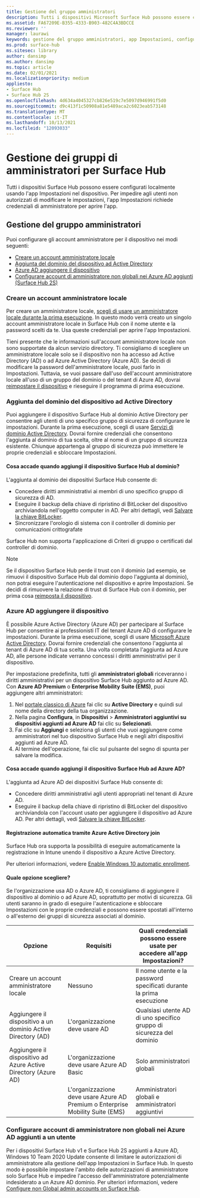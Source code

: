 ```yaml
---
title: Gestione del gruppo amministratori
description: Tutti i dispositivi Microsoft Surface Hub possono essere configurati singolarmente aprendo l'app Impostazioni nel dispositivo.
ms.assetid: FA67209E-B355-4333-B903-482C4A3BDCCE
ms.reviewer: ''
manager: laurawi
keywords: gestione del gruppo amministratori, app Impostazioni, configurare Surface Hub
ms.prod: surface-hub
ms.sitesec: library
author: dansimp
ms.author: dansimp
ms.topic: article
ms.date: 02/01/2021
ms.localizationpriority: medium
appliesto:
- Surface Hub
- Surface Hub 2S
ms.openlocfilehash: 4d634a4045327cb826e519c7e5097d946991f5d0
ms.sourcegitcommit: d9c413f1c50908a81e5489aca2c6023eab573148
ms.translationtype: MT
ms.contentlocale: it-IT
ms.lasthandoff: 10/13/2021
ms.locfileid: "12093033"
---
```

# <a name="admin-group-management-for-surface-hub"></a>Gestione dei gruppi di amministratori per Surface Hub

Tutti i dispositivi Surface Hub possono essere configurati localmente usando l'app Impostazioni nel dispositivo. Per impedire agli utenti non autorizzati di modificare le impostazioni, l'app Impostazioni richiede credenziali di amministratore per aprire l'app.

## <a name="admin-group-management"></a>Gestione del gruppo amministratori

Puoi configurare gli account amministratore per il dispositivo nei modi seguenti:

- [Creare un account amministratore locale](#create-a-local-admin-account)
- [Aggiunta del dominio del dispositivo ad Active Directory](#domain-join-the-device-to-active-directory)
- [Azure AD aggiungere il dispositivo](#azure-ad-join-the-device)
- [Configurare account di amministratore non globali nei Azure AD aggiunti (Surface Hub 2S)](#configure-non-global-admin-accounts-on-azure-ad-joined-devices)

### <a name="create-a-local-admin-account"></a>Creare un account amministratore locale

Per creare un amministratore locale, [scegli di usare un amministratore locale durante la prima esecuzione](first-run-program-surface-hub.md). In questo modo verrà creato un singolo account amministratore locale in Surface Hub con il nome utente e la password scelti da te. Usa queste credenziali per aprire l'app Impostazioni.

Tieni presente che le informazioni sull'account amministratore locale non sono supportate da alcun servizio directory. Ti consigliamo di scegliere un amministratore locale solo se il dispositivo non ha accesso ad Active Directory (AD) o ad Azure Active Directory (Azure AD). Se decidi di modificare la password dell'amministratore locale, puoi farlo in Impostazioni. Tuttavia, se vuoi passare dall'uso dell'account amministratore locale all'uso di un gruppo del dominio o del tenant di Azure AD, dovrai [reimpostare il dispositivo](device-reset-surface-hub.md) e rieseguire il programma di prima esecuzione.

### <a name="domain-join-the-device-to-active-directory"></a>Aggiunta del dominio del dispositivo ad Active Directory

Puoi aggiungere il dispositivo Surface Hub al dominio Active Directory per consentire agli utenti di uno specifico gruppo di sicurezza di configurare le impostazioni. Durante la prima esecuzione, scegli di usare [Servizi di dominio Active Directory](first-run-program-surface-hub.md#active-directory-domain-services). Dovrai fornire credenziali che consentono l'aggiunta al dominio di tua scelta, oltre al nome di un gruppo di sicurezza esistente. Chiunque appartenga al gruppo di sicurezza può immettere le proprie credenziali e sbloccare Impostazioni.

#### <a name="what-happens-when-you-domain-join-your-surface-hub"></a>Cosa accade quando aggiungi il dispositivo Surface Hub al dominio?

L'aggiunta al dominio dei dispositivi Surface Hub consente di:

- Concedere diritti amministrativi ai membri di uno specifico gruppo di sicurezza di AD.
- Eseguire il backup della chiave di ripristino di BitLocker del dispositivo archiviandola nell'oggetto computer in AD. Per altri dettagli, vedi [Salvare la chiave BitLocker](save-bitlocker-key-surface-hub.md).
- Sincronizzare l'orologio di sistema con il controller di dominio per comunicazioni crittografate

Surface Hub non supporta l'applicazione di Criteri di gruppo o certificati dal controller di dominio.

> [!NOTE]
> Se il dispositivo Surface Hub perde il trust con il dominio (ad esempio, se rimuovi il dispositivo Surface Hub dal dominio dopo l'aggiunta al dominio), non potrai eseguire l'autenticazione nel dispositivo e aprire Impostazioni. Se decidi di rimuovere la relazione di trust di Surface Hub con il dominio, per prima cosa [reimposta il dispositivo](device-reset-surface-hub.md).

### <a name="azure-ad-join-the-device"></a>Azure AD aggiungere il dispositivo

È possibile Azure Active Directory (Azure AD) per partecipare al Surface Hub per consentire ai professionisti IT del tenant Azure AD di configurare le impostazioni. Durante la prima esecuzione, scegli di usare [Microsoft Azure Active Directory](first-run-program-surface-hub.md#microsoft-azure-active-directory). Dovrai fornire credenziali che consentono l'aggiunta al tenant di Azure AD di tua scelta. Una volta completata l'aggiunta ad Azure AD, alle persone indicate verranno concessi i diritti amministrativi per il dispositivo.

Per impostazione predefinita, tutti gli **amministratori globali** riceveranno i diritti amministrativi per un dispositivo Surface Hub aggiunto ad Azure AD. Con **Azure AD Premium** o **Enterprise Mobility Suite (EMS)**, puoi aggiungere altri amministratori:

1. Nel [portale classico di Azure](https://portal.azure.com/) fai clic su **Active Directory** e quindi sul nome della directory della tua organizzazione.
2. Nella pagina **Configura**, in **Dispositivi** > **Amministratori aggiuntivi su dispositivi aggiunti ad Azure AD** fai clic su **Selezionati**.
3. Fai clic su **Aggiungi** e seleziona gli utenti che vuoi aggiungere come amministratori nel tuo dispositivo Surface Hub e negli altri dispositivi aggiunti ad Azure AD.
4. Al termine dell'operazione, fai clic sul pulsante del segno di spunta per salvare la modifica.

#### <a name="what-happens-when-you-azure-ad-join-your-surface-hub"></a>Cosa accade quando aggiungi il dispositivo Surface Hub ad Azure AD?

L'aggiunta ad Azure AD dei dispositivi Surface Hub consente di:

- Concedere diritti amministrativi agli utenti appropriati nel tenant di Azure AD.
- Eseguire il backup della chiave di ripristino di BitLocker del dispositivo archiviandola con l'account usato per aggiungere il dispositivo ad Azure AD. Per altri dettagli, vedi [Salvare la chiave BitLocker](save-bitlocker-key-surface-hub.md).

#### <a name="automatic-enrollment-via-azure-active-directory-join"></a>Registrazione automatica tramite Azure Active Directory join

Surface Hub ora supporta la possibilità di eseguire automaticamente la registrazione in Intune unendo il dispositivo a Azure Active Directory.

Per ulteriori informazioni, vedere [Enable Windows 10 automatic enrollment](/intune/windows-enroll#enable-windows-10-automatic-enrollment).

#### <a name="which-should-i-choose"></a>Quale opzione scegliere?

Se l'organizzazione usa AD o Azure AD, ti consigliamo di aggiungere il dispositivo al dominio o ad Azure AD, soprattutto per motivi di sicurezza. Gli utenti saranno in grado di eseguire l'autenticazione e sbloccare Impostazioni con le proprie credenziali e possono essere spostati all'interno o all'esterno dei gruppi di sicurezza associati al dominio.

| Opzione                                            | Requisiti                            | Quali credenziali possono essere usate per accedere all'app Impostazioni?  |
|---------------------------------------------------|-----------------------------------------|-------|
| Creare un account amministratore locale                      | Nessuno                                    | Il nome utente e la password specificati durante la prima esecuzione |
| Aggiungere il dispositivo a un dominio Active Directory (AD)              | L'organizzazione deve usare AD               | Qualsiasi utente AD di uno specifico gruppo di sicurezza del dominio |
| Aggiungere il dispositivo ad Azure Active Directory (Azure AD) | L'organizzazione deve usare Azure AD Basic   | Solo amministratori globali |
| &nbsp;                                            | L'organizzazione deve usare Azure AD Premium o Enterprise Mobility Suite (EMS) | Amministratori globali e amministratori aggiuntivi |

### <a name="configure-non-global-admin-accounts-on-azure-ad-joined-devices"></a>Configurare account di amministratore non globali nei Azure AD aggiunti a un utente

Per i dispositivi Surface Hub v1 e Surface Hub 2S aggiunti a Azure AD, Windows 10 Team 2020 Update consente di limitare le autorizzazioni di amministratore alla gestione dell'app Impostazioni in Surface Hub. In questo modo è possibile impostare l'ambito delle autorizzazioni di amministratore solo Surface Hub e impedire l'accesso dell'amministratore potenzialmente indesiderato a un Azure AD dominio. Per ulteriori informazioni, vedere [Configure non Global admin accounts on Surface Hub](surface-hub-2s-nonglobal-admin.md).
